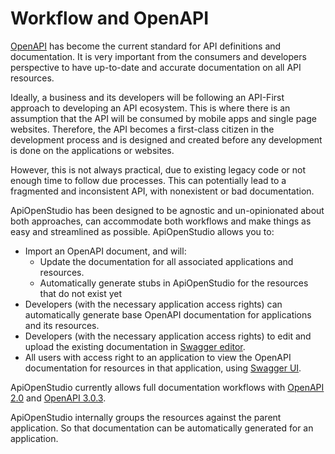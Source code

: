 Workflow and OpenAPI
====================

[OpenAPI](https://swagger.io/specification/) has become the current standard for
API definitions and documentation. It is very important from the consumers and
developers perspective to have up-to-date and accurate documentation on all API
resources.

Ideally, a business and its developers will be following an API-First approach
to developing an API ecosystem. This is where there is an assumption that the
API will be consumed by mobile apps and single page websites. Therefore, the API
becomes a first-class citizen in the development process and is designed and
created before any development is done on the applications or websites.

However, this is not always practical, due to existing legacy code or not enough
time to follow due processes. This can potentially lead to a fragmented and
inconsistent API, with nonexistent or bad documentation.

ApiOpenStudio has been designed to be agnostic and un-opinionated about both
approaches, can accommodate both workflows and make things as easy and
streamlined as possible. ApiOpenStudio allows you to:

* Import an OpenAPI document, and will:
    * Update the documentation for all associated applications and resources.
    * Automatically generate stubs in ApiOpenStudio for the resources that do not
      exist yet
* Developers (with the necessary application access rights) can automatically
  generate base OpenAPI documentation for applications and its resources.
* Developers (with the necessary application access rights) to edit and upload
  the existing documentation in
  [Swagger editor](https://swagger.io/tools/swagger-editor/).
* All users with access right to an application to view the OpenAPI
  documentation for resources in that application, using
  [Swagger UI](https://swagger.io/tools/swagger-ui/).

ApiOpenStudio currently allows full documentation workflows with
[OpenAPI 2.0](https://swagger.io/specification/v2/) and
[OpenAPI 3.0.3](https://swagger.io/specification/).

ApiOpenStudio internally groups the resources against the parent application. So
that documentation can be automatically generated for an application.
